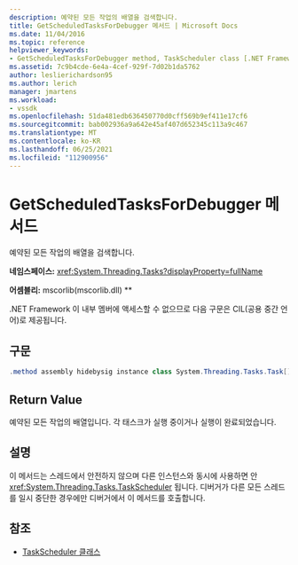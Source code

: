 ```yaml
---
description: 예약된 모든 작업의 배열을 검색합니다.
title: GetScheduledTasksForDebugger 메서드 | Microsoft Docs
ms.date: 11/04/2016
ms.topic: reference
helpviewer_keywords:
- GetScheduledTasksForDebugger method, TaskScheduler class [.NET Framework debug engines]
ms.assetid: 7c9b4cde-6e4a-4cef-929f-7d02b1da5762
author: leslierichardson95
ms.author: lerich
manager: jmartens
ms.workload:
- vssdk
ms.openlocfilehash: 51da481edb636450770d0cff569b9ef411e17cf6
ms.sourcegitcommit: bab002936a9a642e45af407d652345c113a9c467
ms.translationtype: MT
ms.contentlocale: ko-KR
ms.lasthandoff: 06/25/2021
ms.locfileid: "112900956"
---
```

# <a name="getscheduledtasksfordebugger-method"></a>GetScheduledTasksForDebugger 메서드
예약된 모든 작업의 배열을 검색합니다.

 **네임스페이스:** <xref:System.Threading.Tasks?displayProperty=fullName>

 **어셈블리:** mscorlib(mscorlib.dll) **

 .NET Framework 이 내부 멤버에 액세스할 수 없으므로 다음 구문은 CIL(공용 중간 언어)로 제공됩니다.

## <a name="syntax"></a>구문

```csharp
.method assembly hidebysig instance class System.Threading.Tasks.Task[] GetScheduledTasksForDebugger() cil managed
```

## <a name="return-value"></a>Return Value
 예약된 모든 작업의 배열입니다. 각 태스크가 실행 중이거나 실행이 완료되었습니다.

## <a name="remarks"></a>설명
 이 메서드는 스레드에서 안전하지 않으며 다른 인스턴스와 동시에 사용하면 안 <xref:System.Threading.Tasks.TaskScheduler> 됩니다. 디버거가 다른 모든 스레드를 일시 중단한 경우에만 디버거에서 이 메서드를 호출합니다.

## <a name="see-also"></a>참조
- [TaskScheduler 클래스](../../extensibility/debugger/taskscheduler-class-internal-members.md)
